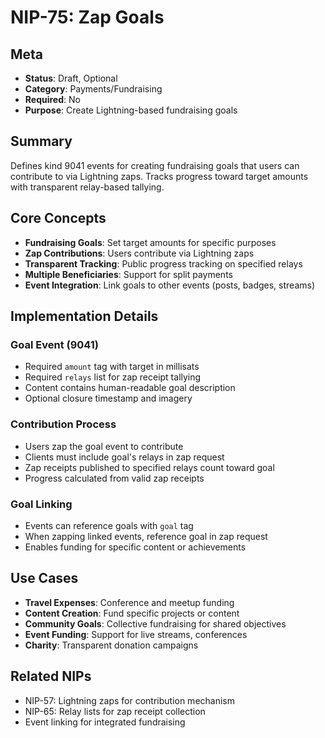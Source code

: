 # NIP-75: Zap Goals

## Meta
- **Status**: Draft, Optional
- **Category**: Payments/Fundraising
- **Required**: No
- **Purpose**: Create Lightning-based fundraising goals

## Summary
Defines kind 9041 events for creating fundraising goals that users can contribute to via Lightning zaps. Tracks progress toward target amounts with transparent relay-based tallying.

## Core Concepts
- **Fundraising Goals**: Set target amounts for specific purposes
- **Zap Contributions**: Users contribute via Lightning zaps
- **Transparent Tracking**: Public progress tracking on specified relays
- **Multiple Beneficiaries**: Support for split payments
- **Event Integration**: Link goals to other events (posts, badges, streams)

## Implementation Details
### Goal Event (9041)
- Required `amount` tag with target in millisats
- Required `relays` list for zap receipt tallying
- Content contains human-readable goal description
- Optional closure timestamp and imagery

### Contribution Process
- Users zap the goal event to contribute
- Clients must include goal's relays in zap request
- Zap receipts published to specified relays count toward goal
- Progress calculated from valid zap receipts

### Goal Linking
- Events can reference goals with `goal` tag
- When zapping linked events, reference goal in zap request
- Enables funding for specific content or achievements

## Use Cases
- **Travel Expenses**: Conference and meetup funding
- **Content Creation**: Fund specific projects or content
- **Community Goals**: Collective fundraising for shared objectives
- **Event Funding**: Support for live streams, conferences
- **Charity**: Transparent donation campaigns

## Related NIPs
- NIP-57: Lightning zaps for contribution mechanism
- NIP-65: Relay lists for zap receipt collection
- Event linking for integrated fundraising 
